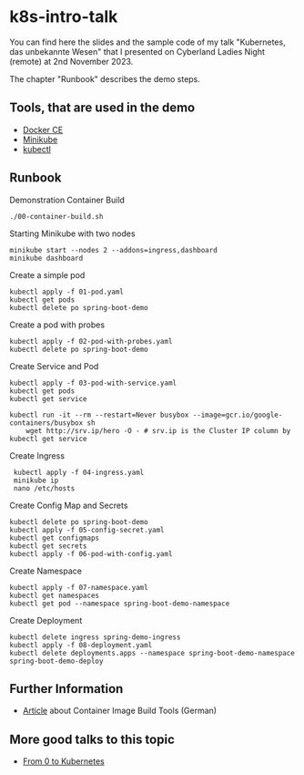 # k8s-intro-talk

You can find here the slides and the sample code of my talk "Kubernetes, das unbekannte Wesen" that I presented on Cyberland Ladies Night (remote) at 2nd November 2023.

The chapter "Runbook" describes the demo steps.  


## Tools, that are used in the demo
- [Docker CE](https://docs.docker.com/get-started/overview/)
- [Minikube](https://minikube.sigs.k8s.io/docs/)
- [kubectl](https://kubernetes.io/docs/reference/kubectl/)

## Runbook

Demonstration Container Build
```shell
./00-container-build.sh
```

Starting Minikube with two nodes
```shell
minikube start --nodes 2 --addons=ingress,dashboard
minikube dashboard
```

Create a simple pod
```shell
kubectl apply -f 01-pod.yaml   
kubectl get pods     
kubectl delete po spring-boot-demo                                       
```

Create a pod with probes
```shell
kubectl apply -f 02-pod-with-probes.yaml  
kubectl delete po spring-boot-demo                                       
```

Create Service and Pod
```shell
kubectl apply -f 03-pod-with-service.yaml          
kubectl get pods
kubectl get service 

kubectl run -it --rm --restart=Never busybox --image=gcr.io/google-containers/busybox sh
	wget http://srv.ip/hero -O - # srv.ip is the Cluster IP column by kubectl get service                       
```

Create Ingress 
```shell
 kubectl apply -f 04-ingress.yaml
 minikube ip
 nano /etc/hosts
```

Create Config Map and Secrets
```shell
kubectl delete po spring-boot-demo 
kubectl apply -f 05-config-secret.yaml
kubectl get configmaps
kubectl get secrets
kubectl apply -f 06-pod-with-config.yaml
```

Create Namespace
```shell
kubectl apply -f 07-namespace.yaml
kubectl get namespaces
kubectl get pod --namespace spring-boot-demo-namespace
```

Create Deployment
```shell
kubectl delete ingress spring-demo-ingress
kubectl apply -f 08-deployment.yaml
kubectl delete deployments.apps --namespace spring-boot-demo-namespace spring-boot-demo-deploy
```


## Further Information
- [Article](https://www.informatik-aktuell.de/entwicklung/methoden/container-images-deep-dive-101-wege-zum-bauen-und-bereitstellen.html) about Container Image Build Tools (German)

## More good talks to this topic
- [From 0 to Kubernetes](https://media.ccc.de/v/froscon2023-2918-from_0_to_kubernetes)